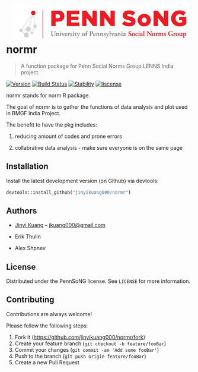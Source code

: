 
<!-- README.md is generated from README.Rmd. Please edit that file -->
<img src="img/ps-header.jpeg" align="right" />

# normr
> A function package for Penn Social Norms Group LENNS India project.

[![Version](https://img.shields.io/badge/version-0.1-brightgreen.svg?style=shields)](https://shields.io/#/)
[![Build Status](https://img.shields.io/badge/build_statue-undergoing-yellow.svg?style=shields)](https://shields.io/#/)
[![Stability](https://img.shields.io/badge/stability-experimental-orange.svg?style=shields)](https://shields.io/#/)
[![liscense](https://img.shields.io/badge/liscense-PennSoNG-red.svg?style=shields)](https://shields.io/#/)


normr stands for norm R package. 

The goal of normr is to gather the functions of data analysis and plot used in BMGF India Project. 

The benefit to have the pkg includes: 

1. reducing amount of codes and prone errors 

2. collabrative data analysis - make sure everyone is on the same page



## Installation

Install the latest development version (on Github) via devtools:

```sh
devtools::install_github("jinyikuang000/normr")
```


## Authors

- [Jinyi Kuang](https://twitter.com/jinyikuang) – jkuang000@gmail.com

- Erik Thulin

- Alex Shpnev


## License

Distributed under the PennSoNG license. See ``LICENSE`` for more information.


## Contributing

Contributions are always welcome!

Please follow the following steps:
1. Fork it (<https://github.com/jinyikuang000/normr/fork>)
2. Create your feature branch (`git checkout -b feature/fooBar`)
3. Commit your changes (`git commit -am 'Add some fooBar'`)
4. Push to the branch (`git push origin feature/fooBar`)
5. Create a new Pull Request


